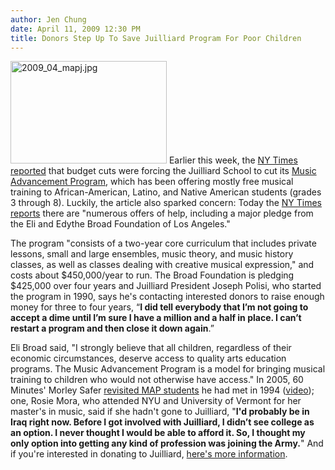 ```yaml
---
author: Jen Chung
date: April 11, 2009 12:30 PM
title: Donors Step Up To Save Juilliard Program For Poor Children
---
```


<p><span class="mt-enclosure mt-enclosure-image" style="display: inline;"> <img alt="2009_04_mapj.jpg" src="https://web.archive.org/web/20110623151905im_/http://gothamist.com/attachments/jen/2009_04_mapj.jpg" width="250" height="164" class="image-left"> </span>Earlier this week, the <a href="https://web.archive.org/web/20110623151905/http://www.nytimes.com/2009/04/08/arts/music/08juil.html?scp=1&amp;sq=juilliard&amp;st=cse">NY Times reported</a> that budget cuts were forcing the Juilliard School to cut its <a href="https://web.archive.org/web/20110623151905/http://www.juilliard.edu/musicadvancement/musicadvancement.html">Music Advancement Program</a>, which has been offering mostly free musical training to African-American, Latino, and Native American students (grades 3 through 8).  Luckily, the article also sparked concern: Today the <a href="https://web.archive.org/web/20110623151905/http://www.nytimes.com/2009/04/11/arts/11juil.html?ref=arts">NY Times reports</a> there are &quot;numerous offers of help, including a major pledge from the Eli and Edythe Broad Foundation of Los Angeles.&quot;</p>

<p>The program &quot;consists of a two-year core curriculum that includes private lessons, small and large ensembles, music theory, and music history classes, as well as classes dealing with creative musical expression,&quot; and costs about $450,000/year to run.  The Broad Foundation is pledging $425,000 over four years and Juilliard President Joseph Polisi, who started the program in 1990, says he&apos;s contacting interested donors to raise enough money for three to four years, &#x201C;<strong>I did tell everybody that I&#x2019;m not going to accept a dime until I&#x2019;m sure I have a million and a half in place. I can&#x2019;t restart a program and then close it down again</strong>.&#x201D; </p>

<p>Eli Broad said, &quot;I strongly believe that all children, regardless of their economic circumstances, deserve access to quality arts education programs.  The Music Advancement Program is a model for bringing musical training to children who would not otherwise have access.&quot; In 2005, 60 Minutes&apos; Morley Safer <a href="https://web.archive.org/web/20110623151905/http://www.cbsnews.com/stories/2005/06/15/60II/main702095.shtml">revisited MAP students</a> he had met in 1994 (<a href="https://web.archive.org/web/20110623151905/http://www.cbsnews.com/stories/2005/06/15/60II/main702095.shtml">video</a>); one, Rosie Mora, who attended NYU and University of Vermont for her master&apos;s in music, said if she hadn&apos;t gone to Juilliard, &quot;<strong>I&apos;d probably be in Iraq right now. Before I got involved with Juilliard, I didn&#x2019;t see college as an option. I never thought I would be able to afford it. So, I thought my only option into getting any kind of profession was joining the Army.</strong>&quot;  And if you&apos;re interested in donating to Juilliard, <a href="https://web.archive.org/web/20110623151905/http://www.juilliard.edu/target/friends.html">here&apos;s more information</a>.</p>